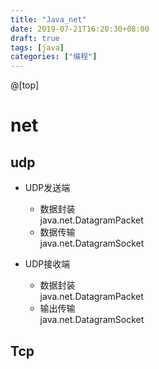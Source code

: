 ```yaml
---
title: "Java_net"
date: 2019-07-21T16:20:30+08:00
draft: true
tags: [java]
categories: ["编程"]
---
```

@[top]
# net
## udp
- UDP发送端
    - 数据封装  
        java.net.DatagramPacket  
    - 数据传输  
        java.net.DatagramSocket

- UDP接收端
    - 数据封装  
        java.net.DatagramPacket  
    - 输出传输  
        java.net.DatagramSocket  

## Tcp
